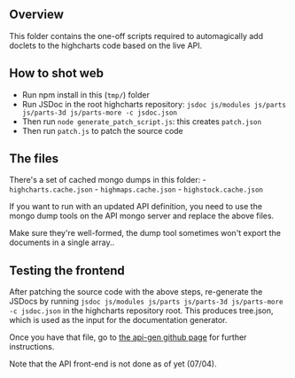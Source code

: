 ## Overview

This folder contains the one-off scripts required to automagically add doclets to the highcharts code based on the live API.

## How to shot web
- Run npm install in this (`tmp/`) folder
- Run JSDoc in the root highcharts repository: `jsdoc js/modules js/parts js/parts-3d js/parts-more -c jsdoc.json`
- Then run `node generate_patch_script.js`: this creates `patch.json`
- Then run `patch.js` to patch the source code

## The files

There's a set of cached mongo dumps in this folder:
    - `highcharts.cache.json`
    - `highmaps.cache.json`
    - `highstock.cache.json`

If you want to run with an updated API definition, you need to use the mongo 
dump tools on the API mongo server and replace the above files. 

Make sure they're well-formed, the dump tool sometimes won't export the documents 
in a single array..

## Testing the frontend

After patching the source code with the above steps, re-generate the JSDocs 
by running `jsdoc js/modules js/parts js/parts-3d js/parts-more -c jsdoc.json`
in the highcharts repository root. This produces tree.json, which is used 
as the input for the documentation generator.

Once you have that file, go to [the api-gen github page](https://github.com/highcharts/api-docs) for further instructions.

Note that the API front-end is not done as of yet (07/04).

